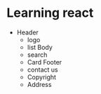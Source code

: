 # Learning react

- Header
  - logo
  - list
    Body
  - search
  - Card
    Footer
  - contact us
  - Copyright
  - Address
